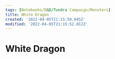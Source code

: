 ```yaml
---
tags: [Notebooks/D&D/Tundra Campaign/Monsters]
title: White Dragon
created: '2022-04-05T21:15:50.045Z'
modified: '2022-04-05T21:15:52.012Z'
---
```


# White Dragon
